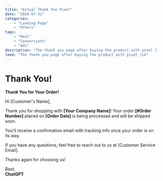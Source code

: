 ```yaml
---
title: "Actual Thank You Pixel"
date: "2024-07-31"
categories:
    - "Landing Page"
    - "Others"
tags:
    - "Real"
    - "Conversions"
    - "Ads"
description: "The thank you page after buying the product with pixel lib"
lead: "The thank you page after buying the product with pixel lib"
---
```


<script src="https://sdk.moneyoyo.com/v1/pxl.js" defer></script>

# Thank You!

**Thank You for Your Order!**

Hi [Customer's Name],

Thank you for shopping with **[Your Company Name]**! Your order **[#Order Number]** placed on **[Order Date]** is being
processed and will be shipped soon.

You'll receive a confirmation email with tracking info once your order is on its way.

If you have any questions, feel free to reach out to us at [Customer Service Email].

Thanks again for choosing us!

Best,  
**ChatGPT**


<script>window.mnyypxl();</script>
